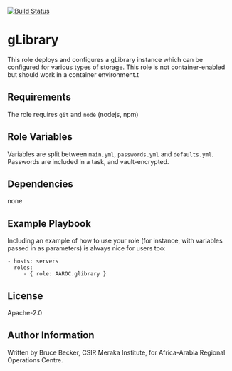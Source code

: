 [![Build Status](https://travis-ci.org/AAROC/glibrary-role.svg?branch=master)](https://travis-ci.org/AAROC/glibrary-role)

gLibrary
=========

This role deploys  and configures a gLibrary instance which can be configured for various types of storage. This role is not container-enabled but should work in a container environment.t

Requirements
------------

The role requires `git` and `node` (nodejs, npm)

Role Variables
--------------

Variables are split between `main.yml`, `passwords.yml` and `defaults.yml`.
Passwords are included in a task, and vault-encrypted.


Dependencies
------------

none

Example Playbook
----------------

Including an example of how to use your role (for instance, with variables passed in as parameters) is always nice for users too:

    - hosts: servers
      roles:
         - { role: AAROC.glibrary }

License
-------

Apache-2.0

Author Information
------------------

Written by Bruce Becker, CSIR Meraka Institute, for Africa-Arabia Regional Operations Centre.
